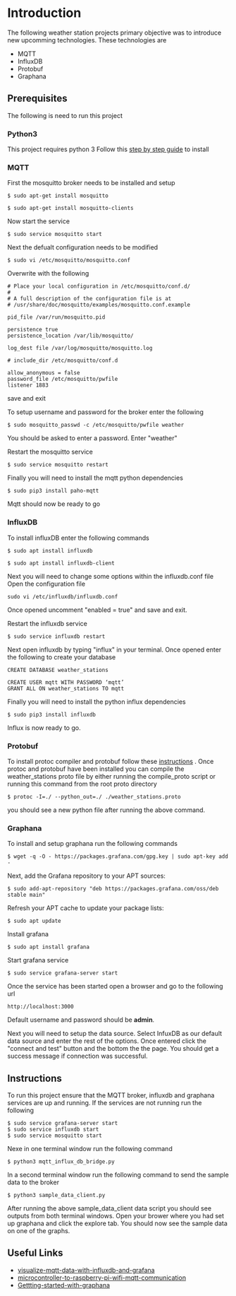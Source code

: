 # Introduction
The following weather station projects primary objective was to introduce new upcomming technologies.
These technologies are
 - MQTT
 - InfluxDB
 - Protobuf
 - Graphana

## Prerequisites
The following is need to run this project

### Python3
This project requires python 3
Follow this [step by step guide](https://phoenixnap.com/kb/how-to-install-python-3-ubuntu) to install

### MQTT
First the mosquitto broker needs to be installed and setup
```
$ sudo apt-get install mosquitto
```

```
$ sudo apt-get install mosquitto-clients
```

Now start the service
```
$ sudo service mosquitto start
```

Next the defualt configuration needs to be modified
```
$ sudo vi /etc/mosquitto/mosquitto.conf
```

Overwrite with the following
```
# Place your local configuration in /etc/mosquitto/conf.d/
#
# A full description of the configuration file is at
# /usr/share/doc/mosquitto/examples/mosquitto.conf.example

pid_file /var/run/mosquitto.pid

persistence true
persistence_location /var/lib/mosquitto/

log_dest file /var/log/mosquitto/mosquitto.log

# include_dir /etc/mosquitto/conf.d

allow_anonymous = false
password_file /etc/mosquitto/pwfile
listener 1883
```

save and exit

To setup username and password for the broker enter the following
```
$ sudo mosquitto_passwd -c /etc/mosquitto/pwfile weather
```

You should be asked to enter a password. Enter "weather"

Restart the mosquitto service
```
$ sudo service mosquitto restart
```

Finally you will need to install the mqtt python dependencies 
```
$ sudo pip3 install paho-mqtt
```

Mqtt should now be ready to go

### InfluxDB
To install influxDB enter the following commands
```
$ sudo apt install influxdb
```
```
$ sudo apt install influxdb-client
```

Next you will need to change some options within the influxdb.conf file
Open the configuration file
```
sudo vi /etc/influxdb/influxdb.conf
```

Once opened uncomment "enabled = true" and save and exit.

Restart the influxdb service 
```
$ sudo service influxdb restart
```

Next open influxdb by typing "influx" in your terminal. Once opened enter the following to create your database
```
CREATE DATABASE weather_stations
```
```
CREATE USER mqtt WITH PASSWORD ‘mqtt’
GRANT ALL ON weather_stations TO mqtt
```

Finally you will need to install the python influx dependencies
```
$ sudo pip3 install influxdb
```

Influx is now ready to go.
### Protobuf
To install protoc compiler and protobuf follow these [instructions](https://developers.google.com/protocol-buffers/docs/pythontutorial) . Once protoc and protobuf have been installed you can compile the weather_stations proto file by either running the compile_proto script or running this command from the root proto directory
```
$ protoc -I=./ --python_out=./ ./weather_stations.proto
```
you should see a new python file after running the above command.
 
### Graphana
To install and setup graphana run the following commands
```
$ wget -q -O - https://packages.grafana.com/gpg.key | sudo apt-key add -
```
Next, add the Grafana repository to your APT sources:
```
$ sudo add-apt-repository "deb https://packages.grafana.com/oss/deb stable main"
```
Refresh your APT cache to update your package lists:
```
$ sudo apt update
```
Install grafana
```
$ sudo apt install grafana
```
Start grafana service
```
$ sudo service grafana-server start
```
Once the service has been started open a browser and go to the following url
```
http://localhost:3000
```
Default username and password should be **admin**.

Next you will need to setup the data source. Select InfuxDB as our default data source and enter the rest of the options. Once entered click the "connect and test" button and the bottom the the page. You should get a success message if connection was successful. 

## Instructions
To run this project ensure that the MQTT broker, influxdb and graphana services are up and running. If the services are not running run the following
```
$ sudo service grafana-server start
$ sudo service influxdb start
$ sudo service mosquitto start
```

Nexe in one terminal window run the following command
```
$ python3 mqtt_influx_db_bridge.py
```

In a second terminal window run the following command to send the sample data to the broker
```
$ python3 sample_data_client.py
```
After running the above sample_data_client data script you should see outputs from both terminal windows. Open your brower where you had set up graphana and click the explore tab. You should now see the sample data on one of the graphs. 



## Useful Links
 - [visualize-mqtt-data-with-influxdb-and-grafana](https://diyi0t.com/visualize-mqtt-data-with-influxdb-and-grafana/)
 - [microcontroller-to-raspberry-pi-wifi-mqtt-communication](https://diyi0t.com/microcontroller-to-raspberry-pi-wifi-mqtt-communication/)
 - [Gettting-started-with-graphana](https://docs.influxdata.com/influxdb/v1.8/introduction/get-started/)